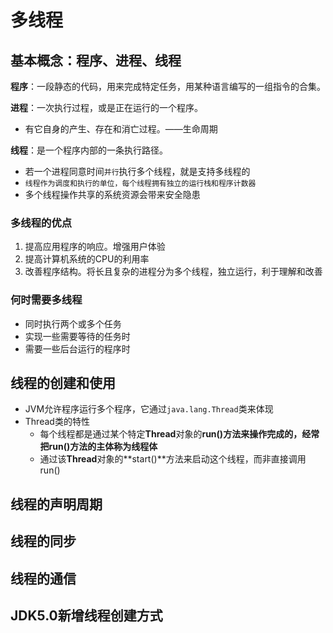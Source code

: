 # 多线程

## 基本概念：程序、进程、线程

**程序**：一段静态的代码，用来完成特定任务，用某种语言编写的一组指令的合集。

**进程**：一次执行过程，或是正在运行的一个程序。

* 有它自身的产生、存在和消亡过程。——生命周期

**线程**：是一个程序内部的一条执行路径。

* 若一个进程同意时间`并行`执行多个线程，就是支持多线程的
* `线程作为调度和执行的单位，每个线程拥有独立的运行栈和程序计数器`
* 多个线程操作共享的系统资源会带来安全隐患

### 多线程的优点

1. 提高应用程序的响应。增强用户体验
2. 提高计算机系统的CPU的利用率
3. 改善程序结构。将长且复杂的进程分为多个线程，独立运行，利于理解和改善

###  何时需要多线程

* 同时执行两个或多个任务
* 实现一些需要等待的任务时
* 需要一些后台运行的程序时

## 线程的创建和使用

* JVM允许程序运行多个程序，它通过`java.lang.Thread`类来体现
* Thread类的特性
  * 每个线程都是通过某个特定**Thread**对象的**run()**方法来操作完成的，经常把**run()**方法的主体称为**线程体**
  * 通过该**Thread**对象的**start()**方法来启动这个线程，而非直接调用run()

## 线程的声明周期

## 线程的同步

## 线程的通信

## JDK5.0新增线程创建方式